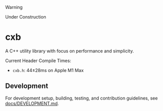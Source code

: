 > [!WARNING]  
> Under Construction

# cxb

A C++ utility library with focus on performance and simplicity.

Current Header Compile Times:
* `cxb.h`: 44±28ms on Apple M1 Max

## Development

For development setup, building, testing, and contribution guidelines, see [docs/DEVELOPMENT.md](docs/DEVELOPMENT.md).
